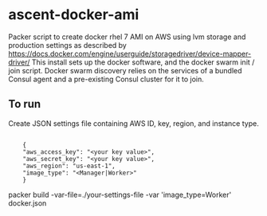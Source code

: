 # ascent-docker-ami
Packer script to create docker rhel 7 AMI on AWS using lvm storage and production settings as described by https://docs.docker.com/engine/userguide/storagedriver/device-mapper-driver/
This install sets up the docker software, and the docker swarm init / join script. 
Docker swarm discovery relies on the services of a bundled Consul agent and a pre-existing Consul cluster for it to join.      

## To run
Create JSON settings file containing AWS ID, key, region, and instance type.
```

    {
    "aws_access_key": "<your key value>",
    "aws_secret_key": "<your key value>",
    "aws_region": "us-east-1",
    "image_type": "<Manager|Worker>"
    }
```
packer build -var-file=./your-settings-file -var 'image_type=Worker' docker.json

